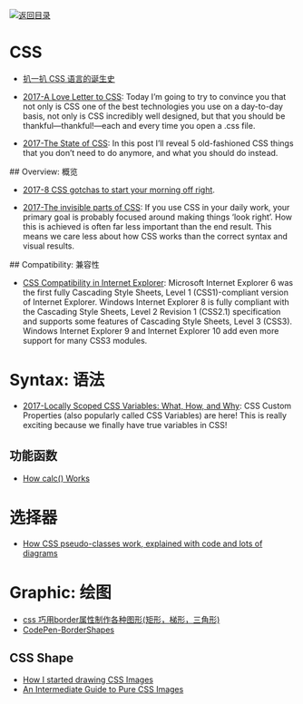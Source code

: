 [![返回目录](https://parg.co/UGo)](https://parg.co/b4z) 


# CSS


- [扒一扒 CSS 语言的诞生史](http://qianduan.guru/2016/07/26/The-Languages-Which-Almost-Became-CSS/)


- [2017-A Love Letter to CSS](https://parg.co/biC): Today I’m going to try to convince you that not only is CSS one of the best technologies you use on a day-to-day basis, not only is CSS incredibly well designed, but that you should be thankful—thankful!—each and every time you open a .css file.


- [2017-The State of CSS](https://parg.co/bLZ): In this post I’ll reveal 5 old-fashioned CSS things that you don’t need to do anymore, and what you should do instead.

## Overview: 概览



- [2017-8 CSS gotchas to start your morning off right](https://parg.co/bhl).

- [2017-The invisible parts of CSS](https://madebymike.com.au/writing/the-invisible-parts-of-CSS/#cascade): If you use CSS in your daily work, your primary goal is probably focused around making things ‘look right’. How this is achieved is often far less important than the end result. This means we care less about how CSS works than the correct syntax and visual results.

## Compatibility: 兼容性

- [CSS Compatibility in Internet Explorer](https://msdn.microsoft.com/en-us/library/hh781508%28v=vs.85%29.aspx): Microsoft Internet Explorer 6 was the first fully Cascading Style Sheets, Level 1 (CSS1)-compliant version of Internet Explorer. Windows Internet Explorer 8 is fully compliant with the Cascading Style Sheets, Level 2 Revision 1 (CSS2.1) specification and supports some features of Cascading Style Sheets, Level 3 (CSS3). Windows Internet Explorer 9 and Internet Explorer 10 add even more support for many CSS3 modules.


# Syntax: 语法

- [2017-Locally Scoped CSS Variables: What, How, and Why](https://parg.co/bLS): CSS Custom Properties (also popularly called CSS Variables) are here! This is really exciting because we finally have true variables in CSS!


## 功能函数

- [How calc() Works](https://bitsofco.de/how-calc-works/)

# 选择器

- [How CSS pseudo-classes work, explained with code and lots of diagrams](https://medium.freecodecamp.com/explained-css-pseudo-classes-cef3c3177361#.ax2oehufx)


# Graphic: 绘图

- [css 巧用border属性制作各种图形(矩形，梯形，三角形)](http://www.manongjc.com/article/86.html)
- [CodePen-BorderShapes](http://codepen.io/wxyyxc1992/pen/BzrPrb)

## CSS Shape

- [How I started drawing CSS Images](http://6me.us/kpnB)
- [An Intermediate Guide to Pure CSS Images](http://codepen.io/mikemang/post/an-intermediate-guide-to-pure-css-images)







